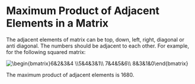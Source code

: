 # Maximum Product of Adjacent Elements in a Matrix

The adjacent elements of matrix can be top, down, left, right, diagonal or anti diagonal. The numbers should be adjacent to each other. For example, for the following squared matrix:

<img src="https://latex.codecogs.com/svg.image?\begin{bmatrix}6&2&3&4&space;\\5&4&3&1\\&space;7&4&5&6\\&space;8&3&1&0\end{bmatrix}" title="\begin{bmatrix}6&2&3&4 \\5&4&3&1\\ 7&4&5&6\\ 8&3&1&0\end{bmatrix}" />

The maximum product of adjacent elements is 1680.
